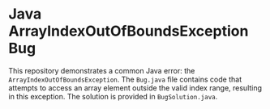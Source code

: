 # Java ArrayIndexOutOfBoundsException Bug

This repository demonstrates a common Java error: the `ArrayIndexOutOfBoundsException`. The `Bug.java` file contains code that attempts to access an array element outside the valid index range, resulting in this exception. The solution is provided in `BugSolution.java`.